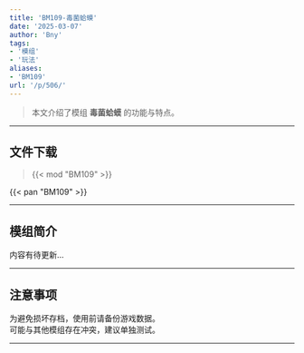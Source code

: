 ```yaml
---
title: 'BM109-毒菌蛤蟆'
date: '2025-03-07'
author: 'Bny'
tags:
- '模组'
- '玩法'
aliases:
- 'BM109'
url: '/p/506/'
---
```


> 本文介绍了模组 **毒菌蛤蟆** 的功能与特点。

---

## 文件下载  

> {{< mod "BM109" >}}  

{{< pan "BM109" >}}  

---

## 模组简介

>  
内容有待更新...  

---

## 注意事项

>  
为避免损坏存档，使用前请备份游戏数据。  
可能与其他模组存在冲突，建议单独测试。  

---

